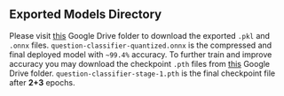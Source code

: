 ## Exported Models Directory

Please visit [this](https://drive.google.com/drive/folders/1JYxj5e3B_IjmLBFv1VpQnYBRv_mWZ44w?usp=sharing) Google Drive folder to download the exported `.pkl` and `.onnx` files. `question-classifier-quantized.onnx` is the compressed and final deployed model with `~99.4%` accuracy. To further train and improve accuracy you may download the checkpoint `.pth` files from [this](https://drive.google.com/drive/folders/1-2uJnWb1L1jMnXKwMQEerRgs6rz9QOCE?usp=sharing) Google Drive folder. `question-classifier-stage-1.pth` is the final checkpoint file after **2+3** epochs.